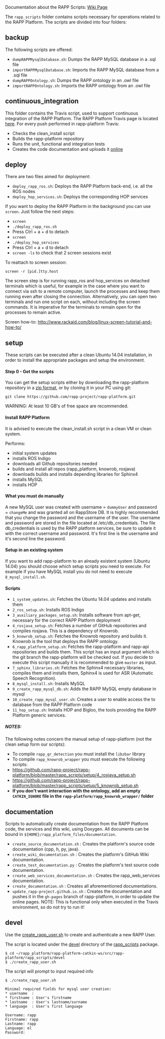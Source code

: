 Documentation about the RAPP Scripts: [Wiki Page](https://github.com/rapp-project/rapp-platform/wiki/RAPP-Scripts)

The ```rapp_scripts``` folder contains scripts necessary for operations related to the RAPP Platform. The scripts are divided into four folders:

## backup

The following scripts are offered:
- ```dumpRAPPMysqlDatabase.sh```: Dumps the RAPP MySQL database in a .sql file
- ```importRAPPMysqlDatabase.sh```: Imports the RAPP MySQL database from a .sql file
- ```dumpRAPPOntology.sh```: Dumps the RAPP ontology in an .owl file
- ```importRAPPOntology.sh```: Imports the RAPP ontology from an .owl file

## continuous_integration

This folder contains the Travis script, used to support continuous integration of the RAPP Platform. The RAPP Platform Travis page is located [here](https://travis-ci.org/rapp-project/rapp-platform).
For every push performed in rapp-platform Travis:
- Checks the clean_install script
- Builds the rapp-platform repository
- Runs the unit, functional and integration tests
- Creates the code documentation and uploads it [online](http://rapp-project.github.io/rapp-platform/documentation.html)

## deploy

There are two files aimed for deployment:

- ```deploy_rapp_ros.sh```: Deploys the RAPP Platform back-end, i.e. all the ROS nodes
- ```deploy_hop_services.sh```: Deploys the corresponding HOP services

If you want to deploy the RAPP Platform in the background you can use ```screen```. Just follow the next steps:

- ```screen```
- ```./deploy_rapp_ros.sh```
- Press Ctrl + a + d to detach
- ```screen```
- ```./deploy_hop_services```
- Press Ctrl + a + d to detach
- ```screen -ls``` to check that 2 screen sessions exist

To reattach to screen session:
```
screen -r [pid.]tty.host
```
The screen step is for running rapp_ros and hop_services on detached terminals which is useful, for example in the case where you want to connect via ssh to a remote computer, launch the processes and keep them running even after closing the connection. Alternatively, you can open two terminals and run one script on each, without including the screen commands. It is imperative for the terminals to remain open for the processes to remain active.

Screen how-to: http://www.rackaid.com/blog/linux-screen-tutorial-and-how-to/

## setup

These scripts can be executed after a clean Ubuntu 14.04 installation, in order
to install the appropriate packages and setup the environment.

#### Step 0 - Get the scripts

You can get the setup scripts either by downloading the rapp-platform repository in a [zip format](https://github.com/rapp-project/rapp-platform/zipball/master), or by cloning it in your PC using git:

```git clone https://github.com/rapp-project/rapp-platform.git```

WARNING: At least 10 GB's of free space are recommended.

#### Install RAPP Platform

It is advised to execute the clean_install.sh script in a clean VM or clean system.

Performs:
- initial system updates 
- installs ROS Indigo 
- downloads all Github repositories needed
- builds and install all repos (rapp_platform, knowrob, rosjava)
- downloads builds and installs depending libraries for Sphinx4
- installs MySQL
- installs HOP

#### What you must do manually

A new MySQL user was created with username = ```dummyUser``` and password = ```changeMe``` and was granted all on RappStore DB. It is highly recommended that you change the password and the username of the user. The username and password are stored in the file located at /etc/db_credentials. The file db_credentials is used by the RAPP platform services, be sure to update it with the correct username and password. It's first line is the username and it's second line the password.

#### Setup in an existing system

If you want to add rapp-platform to an already existent system (Ubuntu 14.04) you should choose which setup scripts you need to execute. For example if you have MySQL install you do not need to execute ```8_mysql_install.sh```.

#### Scripts

- ```1_system_updates.sh```: Fetches the Ubuntu 14.04 updates and installs them
- ```2_ros_setup.sh```: Installs ROS Indigo
- ```3_auxiliary_packages_setup.sh```: Installs software from apt-get, necessary for the correct RAPP Platform deployment
- ```4_rosjava_setup.sh```: Fetches a number of GitHub repositories and compiles rosjava. This is a dependency of Knowrob.
- ```5_knowrob_setup.sh```: Fetches the Knowrob repository and builds it. Knowrob is the tool that deploys the RAPP ontology.
- ```6_rapp_platform_setup.sh```: Fetches the rapp-platform and rapp-api repositories and builds them. This script has an input argument which is the git branch the rapp-platform will be checked out. If you decide to execute this script manually it is recommended to give ```master``` as input.
- ```7_sphinx_libraries.sh```: Fetches the Sphinx4 necessary libraries, compiles them and installs them, Sphinx4 is used for ASR (Automatic Speech Recognition).
- ```8_mysql_install.sh```: Installs MySQL
- ```9_create_rapp_mysql_db.sh```: Adds the RAPP MySQL empty database in mysql
- ```10_create_rapp_mysql_user.sh```: Creates a user to enable access the to database from the RAPP Platform code
- ```11_hop_setup.sh```: Installs HOP and Bigloo, the tools providing the RAPP Platform generic services.

##### NOTES:

The following notes concern the manual setup of rapp-platform (not the clean setup form our scripts):

- To compile ```rapp_qr_detection``` you must install the ```libzbar``` library
- To compile ```rapp_knowrob_wrapper``` you must execute the following scripts:
 - https://github.com/rapp-project/rapp-platform/blob/master/rapp_scripts/setup/4_rosjava_setup.sh
 - https://github.com/rapp-project/rapp-platform/blob/master/rapp_scripts/setup/5_knowrob_setup.sh
 - **If you don't want interaction with the ontology, add an empty ```CATKIN_IGNORE``` file in the ```rapp-platform/rapp_knowrob_wrapper/``` folder**

## documentation

Scripts to automatically create documentation from the RAPP Platform code, the services and this wiki, using Doxygen.
All documents can be bound in ```${HOME}/rapp_platform_files/documentation```.

- `create_source_documentation.sh` : Creates the platform's source code documentation (cpp, h, py, java).
- `create_wiki_documentation.sh` : Creates the platform's GitHub Wiki documentation.
- `create_test_documentation.py` : Creates the platform's test source code documentation.
- `create_web_services_documentation.sh` : Creates the rapp_web_services documentation.
- `create_documentation.sh` : Creates all aforementioned documentations.
- `update_rapp-project.github.io.sh` : Creates the documentation and pushes it in the ```gh-pages``` branch of rapp-platform, in order to update the online pages. NOTE: This is functional only when executed in the Travis environment, so do not try to run it!

## devel

Use the [create_rapp_user.sh](https://github.com/rapp-project/rapp-platform/blob/master/rapp_scripts/devel/create_rapp_user.sh) to create and authenticate a new RAPP User.

The script is located under the [devel](https://github.com/rapp-project/rapp-platform/tree/master/rapp_scripts/devel) directory of the [rapp_scripts](https://github.com/rapp-project/rapp-platform/tree/master/rapp_scripts) package.

```shell
$ cd ~/rapp_platform/rapp-platform-catkin-ws/src/rapp-platform/rapp_scripts/devel
$ ./create_rapp_user.sh
```

The script will prompt to input required info

```shell
$ ./create_rapp_user.sh

Minimal required fields for mysql user creation:
* username  : 
* firstname : User's firstname
* lastname  : User's lastname/surname
* language  : User's first language

Username: rapp
Firstname: rapp
Lastname: rapp
Language: el
Password: 
```
